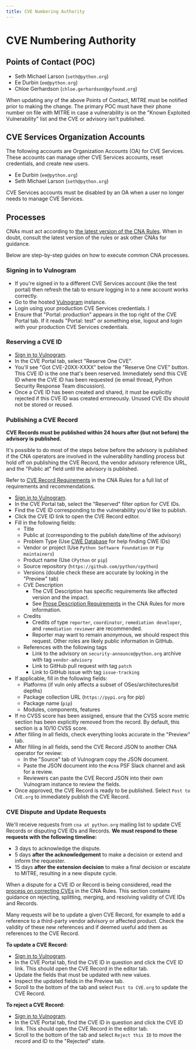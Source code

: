 ```yaml
---
title: CVE Numbering Authority
---
```

# CVE Numbering Authority

## Points of Contact (POC)

- Seth Michael Larson (`seth@python.org`)
- Ee Durbin (`ee@python.org`)
- Chloe Gerhardson (`chloe.gerhardson@pyfound.org`)

When updating any of the above Points of Contact, MITRE must be notified prior to making the change.
The primary POC must have their phone number on file with MITRE in case a vulnerability is on the
"Known Exploited Vulnerability" list and the CVE or advisory isn't published.

## CVE Services Organization Accounts

The following accounts are Organization Accounts (OA) for CVE Services.
These accounts can manage other CVE Services accounts, reset credentials, and create new users.

- Ee Durbin (`ee@python.org`)
- Seth Michael Larson (`seth@python.org`)

CVE Services accounts must be disabled by an OA when a user no longer needs to manage CVE Services.

## Processes

CNAs must act according to [the latest version of the CNA Rules](https://www.cve.org/ResourcesSupport/AllResources/CNARules).
When in doubt, consult the latest version of the rules or ask other CNAs for guidance.

Below are step-by-step guides on how to execute common CNA processes.

### Signing in to Vulnogram

* If you're signed in to a different CVE Services account (like the test portal)
  then refresh the tab to ensure logging in to a new account works correctly.
* Go to the hosted [Vulnogram](https://vulnogram.github.io) instance.
* Login using your production CVE Services credentials. I
* Ensure that "Portal: production" appears in the top right of the CVE Portal tab.
  If it reads "Portal: test" or something else, logout and login with your
  production CVE Services credentials.

### Reserving a CVE ID

* [Sign in to Vulnogram](#signing-in-to-vulnogram).
* In the CVE Portal tab, select "Reserve One CVE".
* You'll see "Got CVE-20XX-XXXX" below the "Reserve One CVE" button. This CVE ID is the one that's been reserved.
  Immediately send this CVE ID where the CVE ID has been requested (ie email thread, Python Security Response Team discussion).
* Once a CVE ID has been created and shared, it must be explicitly rejected if this CVE ID was created erroneously. Unused CVE IDs should not be stored or reused.

### Publishing a CVE Record

**CVE Records must be published within 24 hours after (but not before) the advisory is published.**

It's possible to do most of the steps below before the advisory is published
if the CNA operators are involved in the vulnerability handling process but hold
off on publishing the CVE Record, the vendor advisory reference URL, and the
"Public at" field until the advisory is published.

Refer to [CVE Record Requirements](https://www.cve.org/ResourcesSupport/AllResources/CNARules#section_8_cve_record_requirements) in the CNA Rules for a full list of requirements and recommendations.

* [Sign in to Vulnogram](#signing-in-to-vulnogram).
* In the CVE Portal tab, select the "Reserved" filter option for CVE IDs.
* Find the CVE ID corresponding to the vulnerability you'd like to publish.
* Click the CVE ID link to open the CVE Record editor.
* Fill in the following fields:
  * Title
  * Public at (corresponding to the publish date/time of the advisory)
  * Problem Type (Use [CWE Database](https://cwe.mitre.org/) for help finding CWE IDs)
  * Vendor or project (Use `Python Software Foundation` or `Pip maintainers`)
  * Product name (Use `CPython` or `pip`)
  * Source repository (`https://github.com/python/cpython`)
  * Versions (double check these are accurate by looking in the "Preview" tab)
  * CVE Description
    * The CVE Description has specific requirements like affected version and the impact.
    * See [Prose Description Requirements](https://www.cve.org/ResourcesSupport/AllResources/CNARules#section_8-2_cve_record_prose_description_requirements) in the CNA Rules for more information.
  * Credits
    * Credits of type `reporter`, `coordinator`, `remediation developer`, and `remediation reviewer` are recommended.
    * Reporter may want to remain anonymous, we should respect this request. Other roles are likely public information in GitHub.
  * References with the following tags
    * Link to the advisory on `security-announce@python.org` archive with tag `vendor-advisory`
    * Link to GitHub pull request with tag `patch`
    * Link to GitHub issue with tag `issue-tracking`
* If applicable, fill in the following fields:
  * Platforms (if vuln only affects a subset of OSes/architectures/bit depths)
  * Package collection URL (`https://pypi.org` for pip)
  * Package name (`pip`)
  * Modules, components, features
* If no CVSS score has been assigned, ensure that the CVSS score metric section has been explicitly removed from the record.
  By default, this section is a 10/10 CVSS score.
* After filling in all fields, check everything looks accurate in the "Preview" tab.
* After filling in all fields, send the CVE Record JSON to another CNA operator for review:
  * In the "Source" tab of Vulnogram copy the JSON document.
  * Paste the JSON document into the `#cna` PSF Slack channel and ask for a review.
  * Reviewers can paste the CVE Record JSON into their own Vulnogram instance to review the fields.
* Once approved, the CVE Record is ready to be published. Select `Post to CVE.org` to immediately publish the CVE Record.

### CVE Dispute and Update Requests

We'll receive requests from `cna at python.org` mailing list to update CVE Records
or disputing CVE IDs and Records. **We must respond to these requests with the following timeline:**

* 3 days to acknowledge the dispute.
* 5 days **after the acknowledgement** to make a decision or extend and inform the requester.
* 15 days **after the extension decision** to make a final decision or escalate to MITRE, resulting in a new dispute cycle.

When a dispute for a CVE ID or Record is being considered, read the
[process on correcting CVEs](https://www.cve.org/ResourcesSupport/AllResources/CNARules#appendix_c_process_to_correct_assignment_issues_update_cve_records)
in the CNA Rules. This section contains guidance on rejecting, splitting, merging,
and resolving validity of CVE IDs and Records.

Many requests will be to update a given CVE Record, for example to add a reference to a third-party
vendor advisory or affected product. Check the validity of these new references and if deemed useful
add them as references to the CVE Record.

**To update a CVE Record:**

* [Sign in to Vulnogram](#signing-in-to-vulnogram).
* In the CVE Portal tab, find the CVE ID in question and click the CVE ID link. This should open the CVE Record in the editor tab.
* Update the fields that must be updated with new values.
* Inspect the updated fields in the Preview tab.
* Scroll to the bottom of the tab and select `Post to CVE.org` to update the CVE Record.

**To reject a CVE Record:**

* [Sign in to Vulnogram](#signing-in-to-vulnogram).
* In the CVE Portal tab, find the CVE ID in question and click the CVE ID link. This should open the CVE Record in the editor tab.
* Scroll to the bottom of the tab and select `Reject this ID` to move the record and ID to the "Rejected" state.
